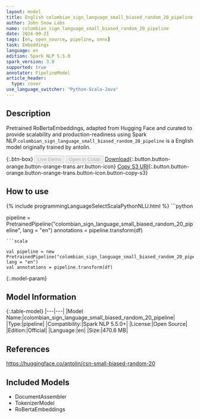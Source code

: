 ```yaml
---
layout: model
title: English colombian_sign_language_small_biased_random_20_pipeline pipeline RoBertaEmbeddings from antolin
author: John Snow Labs
name: colombian_sign_language_small_biased_random_20_pipeline
date: 2024-09-21
tags: [en, open_source, pipeline, onnx]
task: Embeddings
language: en
edition: Spark NLP 5.5.0
spark_version: 3.0
supported: true
annotator: PipelineModel
article_header:
  type: cover
use_language_switcher: "Python-Scala-Java"
---
```


## Description

Pretrained RoBertaEmbeddings, adapted from Hugging Face and curated to provide scalability and production-readiness using Spark NLP.`colombian_sign_language_small_biased_random_20_pipeline` is a English model originally trained by antolin.

{:.btn-box}
<button class="button button-orange" disabled>Live Demo</button>
<button class="button button-orange" disabled>Open in Colab</button>
[Download](https://s3.amazonaws.com/auxdata.johnsnowlabs.com/public/models/colombian_sign_language_small_biased_random_20_pipeline_en_5.5.0_3.0_1726958055226.zip){:.button.button-orange.button-orange-trans.arr.button-icon}
[Copy S3 URI](s3://auxdata.johnsnowlabs.com/public/models/colombian_sign_language_small_biased_random_20_pipeline_en_5.5.0_3.0_1726958055226.zip){:.button.button-orange.button-orange-trans.button-icon.button-copy-s3}

## How to use



<div class="tabs-box" markdown="1">
{% include programmingLanguageSelectScalaPythonNLU.html %}
```python

pipeline = PretrainedPipeline("colombian_sign_language_small_biased_random_20_pipeline", lang = "en")
annotations =  pipeline.transform(df)   

```
```scala

val pipeline = new PretrainedPipeline("colombian_sign_language_small_biased_random_20_pipeline", lang = "en")
val annotations = pipeline.transform(df)

```
</div>

{:.model-param}
## Model Information

{:.table-model}
|---|---|
|Model Name:|colombian_sign_language_small_biased_random_20_pipeline|
|Type:|pipeline|
|Compatibility:|Spark NLP 5.5.0+|
|License:|Open Source|
|Edition:|Official|
|Language:|en|
|Size:|470.6 MB|

## References

https://huggingface.co/antolin/csn-small-biased-random-20

## Included Models

- DocumentAssembler
- TokenizerModel
- RoBertaEmbeddings